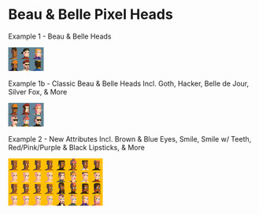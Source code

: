 # Beau & Belle Pixel Heads



Example 1 - Beau & Belle Heads

![](i/heads.png)


Example 1b - Classic Beau & Belle Heads Incl. Goth, Hacker, Belle de Jour, Silver Fox, & More

![](i/heads_vol2.png)


Example 2 - New Attributes Incl. Brown & Blue Eyes, Smile, Smile w/ Teeth, Red/Pink/Purple & Black Lipsticks, & More

![](i/heads_plus.png)





